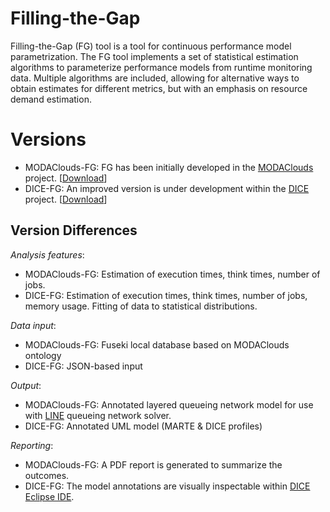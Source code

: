 # Filling-the-Gap

Filling-the-Gap (FG) tool is a tool for continuous performance model parametrization. The FG tool implements a set of statistical estimation algorithms to parameterize performance models from runtime monitoring data. Multiple algorithms are included, allowing for alternative ways to obtain estimates for different metrics, but with an emphasis on resource demand estimation. 

# Versions
* MODAClouds-FG: FG has been initially developed in the [MODAClouds](http://www.modaclouds.eu) project. [[Download](projects/modaclouds)]
* DICE-FG: An improved version is under development within the [DICE](http://www.dice-h2020.eu) project. [[Download](https://github.com/dice-project/DICE-Enhancement-FG)]

## Version Differences

*Analysis features*:
* MODAClouds-FG: Estimation of execution times, think times, number of jobs. 
* DICE-FG: Estimation of execution times, think times, number of jobs, memory usage. Fitting of data to statistical distributions.

*Data input*:
* MODAClouds-FG: Fuseki local database based on MODAClouds ontology
* DICE-FG: JSON-based input

*Output*:
* MODAClouds-FG: Annotated layered queueing network model for use with [LINE](line-solver.sf.net) queueing network solver.
* DICE-FG: Annotated UML model (MARTE & DICE profiles) 

*Reporting*:
* MODAClouds-FG: A PDF report is generated to summarize the outcomes.
* DICE-FG: The model annotations are visually inspectable within [DICE Eclipse IDE](https://github.com/dice-project/DICE-Platform).
